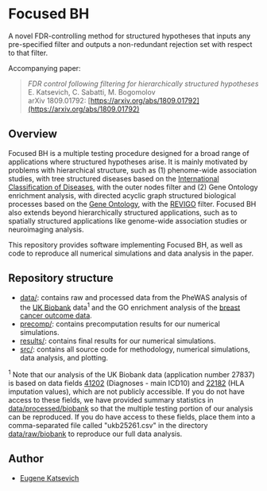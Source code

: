 # Focused BH

A novel FDR-controlling method for structured hypotheses that inputs any pre-specified filter and outputs a non-redundant rejection set with respect to that filter. 

Accompanying paper:
> *FDR control following filtering for hierarchically structured hypotheses* <br />
> E. Katsevich, C. Sabatti, M. Bogomolov <br />
> arXiv 1809.01792: [https://arxiv.org/abs/1809.01792](https://arxiv.org/abs/1809.01792)

## Overview

Focused BH is a multiple testing procedure designed for a broad range of applications where structured hypotheses arise. It is mainly motivated by problems with hierarchical structure, such as (1) phenome-wide association studies, with tree structured diseases based on the [International Classification of Diseases](https://icd.who.int/browse10/2016/en), with the outer nodes filter and (2) Gene Ontology enrichment analysis, with directed acyclic graph structured biological processes based on the [Gene Ontology](http://geneontology.org/), with the [REVIGO](http://revigo.irb.hr/) filter. Focused BH also extends beyond hierarchically structured applications, such as to spatially structured applications like genome-wide association studies or neuroimaging analysis.

This repository provides software implementing Focused BH, as well as code to reproduce all numerical simulations and data analysis in the paper. 

## Repository structure

* [data/](https://github.com/ekatsevi/Focused-BH/tree/master/data): contains raw and processed data from the PheWAS analysis of the [UK Biobank](https://www.ukbiobank.ac.uk/) data<sup>1</sup> and the GO enrichment analysis of the [breast cancer outcome data](https://www.ncbi.nlm.nih.gov/pubmed/11823860). 
* [precomp/](https://github.com/ekatsevi/Focused-BH/tree/master/precomp): contains precomputation results for our numerical simulations.
* [results/](https://github.com/ekatsevi/Focused-BH/tree/master/results): contains final results for our numerical simulations.
* [src/](https://github.com/ekatsevi/Focused-BH/tree/master/src): contains all source code for methodology, numerical simulations, data analysis, and plotting.

<sup>1</sup> Note that our analysis of the UK Biobank data (application number 27837) is based on data fields [41202](https://biobank.ctsu.ox.ac.uk/crystal/field.cgi?id=41202) (Diagnoses - main ICD10) and [22182](https://biobank.ctsu.ox.ac.uk/crystal/field.cgi?id=22182) (HLA imputation values), which are not publicly accessible. If you do not have access to these fields, we have provided summary statistics in [data/processed/biobank](https://github.com/ekatsevi/Focused-BH/tree/master/data/processed/biobank) so that the multiple testing portion of our analysis can be reproduced. If you do have access to these fields, place them into a comma-separated file called "ukb25261.csv" in the directory [data/raw/biobank](https://github.com/ekatsevi/Focused-BH/tree/master/data/raw/biobank) to reproduce our full data analysis.

## Author

* [Eugene Katsevich](http://www.andrew.cmu.edu/user/ekatsevi/)